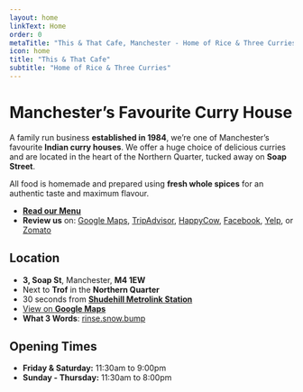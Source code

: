 ```yaml
---
layout: home
linkText: Home
order: 0
metaTitle: "This & That Cafe, Manchester - Home of Rice & Three Curries"
icon: home
title: "This & That Cafe"
subtitle: "Home of Rice & Three Curries"
---
```


# Manchester’s Favourite Curry House

A family run business **established in 1984**, we’re one of Manchester’s favourite **Indian curry houses**. We offer a huge choice of delicious curries and are located in the heart of the Northern Quarter, tucked away on **Soap Street**.

All food is homemade and prepared using **fresh whole spices** for an authentic taste and maximum flavour.

- [**Read our Menu**](/menu/)
- **Review us** on: [Google Maps][google], [TripAdvisor][tripadvisor], [HappyCow][happycow], [Facebook][facebook], [Yelp][yelp], or [Zomato][zomato]

## <i class="icon-map-signs"></i>Location

- **3, Soap St**, Manchester, **M4 1EW**
- Next to **Trof** in the **Northern Quarter**
- 30 seconds from [**Shudehill Metrolink Station**](https://tfgm.com/public-transport/tram/stops/shudehill-tram)
- [View on **Google Maps**](https://goo.gl/maps/xTNreANmJEz)
- **What 3 Words**: [rinse.snow.bump](https://w3w.co/rinse.snow.bump)

## <i class="icon-clock"></i>Opening Times

- **Friday & Saturday:** 11:30am to 9:00pm
- **Sunday - Thursday:** 11:30am to 8:00pm

[tripadvisor]: https://www.tripadvisor.co.uk/Restaurant_Review-g187069-d732222-Reviews-This_That-Manchester_Greater_Manchester_England.html
[yelp]: https://www.yelp.co.uk/biz/this-and-that-manchester
[zomato]: https://www.zomato.com/manchester/this-that-northern-quarter/menu
[happycow]: https://www.happycow.net/reviews/this-that-cafe-manchester-331015
[google]: https://goo.gl/maps/xTNreANmJEz
[facebook]: https://www.facebook.com/ThisAndThatManchester
